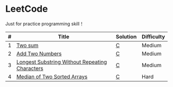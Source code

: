 LeetCode
========

Just for practice programming skill！

| # | Title | Solution | Difficulty |
|---| ----- | -------- | ---------- |
| 1 | [Two sum](https://leetcode.com/problems/two-sum/) | [C](./Algorithms/001_Two_Sum/twoSum.III.c) | Medium |
| 2 | [Add Two Numbers](https://leetcode.com/problems/add-two-numbers/) | [C](./Algorithms/002_Add_Two_Numbers/addTwoNumbers.II.c) | Medium |
| 3 | [Longest Substring Without Repeating Characters](https://leetcode.com/problems/longest-substring-without-repeating-characters/) | [C](./Algorithms/003_Longest_Substring_Without_Repeating_Characters/longestSubstringWithoutRepeatingCharacters.c) | Medium |
| 4 | [Median of Two Sorted Arrays](https://leetcode.com/problems/median-of-two-sorted-arrays/) | [C](./Algorithms/004_Median_of_Two_Sorted_Arrays/medianOfTwoSortedArrays.c) | Hard |
